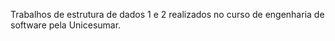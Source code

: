 Trabalhos de estrutura de dados 1 e 2 realizados no curso de engenharia de software pela Unicesumar.